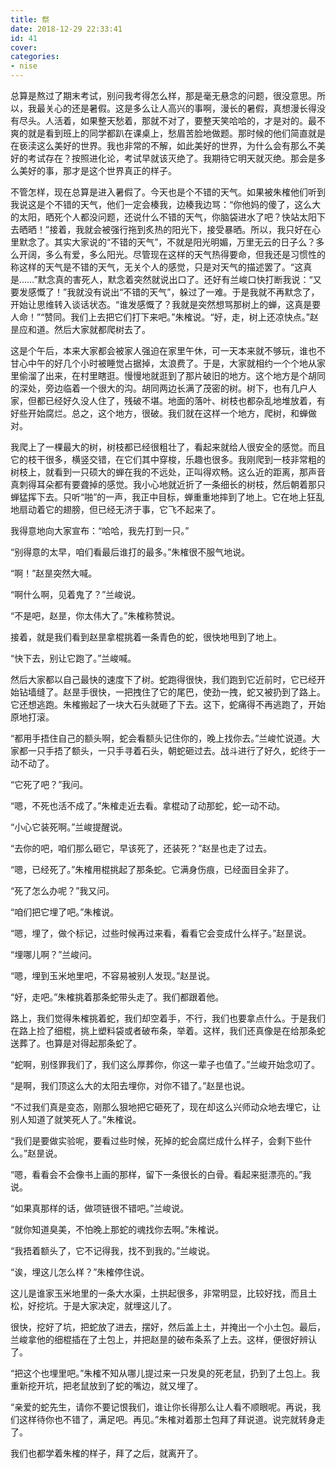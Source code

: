 ```yaml
---
title: 祭
date: 2018-12-29 22:33:41
id: 41
cover: 
categories:
- nise
---
```


 总算是熬过了期末考试，别问我考得怎么样，那是毫无悬念的问题，很没意思。所以，我最关心的还是暑假。这是多么让人高兴的事啊，漫长的暑假，真想漫长得没有尽头。人活着，如果整天愁着，那就不对了，要整天笑哈哈的，才是对的。最不爽的就是看到班上的同学都趴在课桌上，愁眉苦脸地做题。那时候的他们简直就是在亵渎这么美好的世界。我也非常的不解，如此美好的世界，为什么会有那么不美好的考试存在？按照进化论，考试早就该灭绝了。我期待它明天就灭绝。那会是多么美好的事，那才是这个世界真正的样子。

 不管怎样，现在总算是进入暑假了。今天也是个不错的天气。如果被朱榷他们听到我说这是个不错的天气，他们一定会楱我，边楱我边骂：“你他妈的傻了，这么大的太阳，晒死个人都没问题，还说什么不错的天气，你脑袋进水了吧？快站太阳下去晒晒！”接着，我就会被强行拖到炙热的阳光下，接受暴晒。所以，我只好在心里默念了。其实大家说的“不错的天气”，不就是阳光明媚，万里无云的日子么？多么开阔，多么有爱，多么阳光。尽管现在这样的天气热得要命，但我还是习惯性的称这样的天气是不错的天气，无关个人的感觉，只是对天气的描述罢了。“这真是……”默念真的害死人，默念着突然就说出口了。还好有兰峻口快打断我说：“又要发感慨了！”我就没有说出“不错的天气”，躲过了一难。于是我就不再默念了，开始让思维转入谈话状态。“谁发感慨了？我就是突然想骂那树上的蝉，这真是要人命！”“赞同。我们上去把它们打下来吧。”朱榷说。“好，走，树上还凉快点。”赵昰应和道。然后大家就都爬树去了。

 这是个午后，本来大家都会被家人强迫在家里午休，可一天本来就不够玩，谁也不甘心中午的好几个小时被睡觉占据掉，太浪费了。于是，大家就相约一个个地从家里偷溜了出来，在村里瞎逛。慢慢地就逛到了那片破旧的地方。这个地方是个胡同的深处，旁边临着一个很大的沟。胡同两边长满了茂密的树。树下，也有几户人家，但都已经好久没人住了，残破不堪。地面的落叶、树枝也都杂乱地堆放着，有好些开始腐烂。总之，这个地方，很破。我们就在这样一个地方，爬树，和蝉做对。

 我爬上了一棵最大的树，树枝都已经很粗壮了，看起来就给人很安全的感觉。而且它的枝干很多，横竖交错，在它们其中穿梭，乐趣也很多。我刚爬到一枝非常粗的树枝上，就看到一只硕大的蝉在我的不远处，正叫得欢畅。这么近的距离，那声音真刺得耳朵都有要聋掉的感觉。我小心地就近折了一条细长的树枝，然后朝着那只蝉猛挥下去。只听“啪”的一声，我正中目标，蝉重重地摔到了地上。它在地上狂乱地扇动着它的翅膀，但已经无济于事，它飞不起来了。

 我得意地向大家宣布：“哈哈，我先打到一只。”

 “别得意的太早，咱们看最后谁打的最多。”朱榷很不服气地说。

 “啊！”赵昰突然大喊。

 “啊什么啊，见着鬼了？”兰峻说。

 “不是吧，赵昰，你太伟大了。”朱榷称赞说。

 接着，就是我们看到赵昰拿棍挑着一条青色的蛇，很快地甩到了地上。

 “快下去，别让它跑了。”兰峻喊。

 然后大家都以自己最快的速度下了树。蛇跑得很快，我们跑到它近前时，它已经开始钻墙缝了。赵昰手很快，一把拽住了它的尾巴，使劲一拽，蛇又被扔到了路上。它还想逃跑。朱榷搬起了一块大石头就砸了下去。这下，蛇痛得不再逃跑了，开始原地打滚。

 “都用手捂住自己的额头啊，蛇会看额头记住你的，晚上找你去。”兰峻忙说道。大家都一只手捂了额头，一只手寻着石头，朝蛇砸过去。战斗进行了好久，蛇终于一动不动了。

 “它死了吧？”我问。

 “嗯，不死也活不成了。”朱榷走近去看。拿棍动了动那蛇，蛇一动不动。

 “小心它装死啊。”兰峻提醒说。

 “去你的吧，咱们那么砸它，早该死了，还装死？”赵昰也走了过去。

 “嗯，已经死了。”朱榷用棍挑起了那条蛇。它满身伤痕，已经面目全非了。

 “死了怎么办呢？”我又问。

 “咱们把它埋了吧。”朱榷说。

 “嗯，埋了，做个标记，过些时候再过来看，看看它会变成什么样子。”赵昰说。

 “埋哪儿啊？”兰峻问。

 “嗯，埋到玉米地里吧，不容易被别人发现。”赵昰说。

 “好，走吧。”朱榷挑着那条蛇带头走了。我们都跟着他。

 路上，我们觉得朱榷挑着蛇，我们却空着手，不行，我们也要拿点什么。于是我们在路上捡了细棍，挑上塑料袋或者破布条，举着。这样，我们还真像是在给那条蛇送葬了。也算是对得起那条蛇了。

 “蛇啊，别怪罪我们了，我们这么厚葬你，你这一辈子也值了。”兰峻开始念叨了。

 “是啊，我们顶这么大的太阳去埋你，对你不错了。”赵昰也说。

 “不过我们真是变态，刚那么狠地把它砸死了，现在却这么兴师动众地去埋它，让别人知道了就笑死人了。”朱榷说。

 “我们是要做实验呢，要看过些时候，死掉的蛇会腐烂成什么样子，会剩下些什么。”赵昰说。

 “嗯，看看会不会像书上画的那样，留下一条很长的白骨。看起来挺漂亮的。”我说。

 “如果真那样的话，做项链很不错吧。”兰峻说。

 “就你知道臭美，不怕晚上那蛇的魂找你去啊。”朱榷说。

 “我捂着额头了，它不记得我，找不到我的。”兰峻说。

 “诶，埋这儿怎么样？”朱榷停住说。

 这儿是谁家玉米地里的一条大水渠，土拱起很多，非常明显，比较好找，而且土松，好挖坑。于是大家决定，就埋这儿了。

 很快，挖好了坑，把蛇放了进去，摆好，然后盖上土，并掩出一个小土包。最后，兰峻拿他的细棍插在了土包上，并把赵昰的破布条系了上去。这样，便很好辨认了。

 “把这个也埋里吧。”朱榷不知从哪儿提过来一只发臭的死老鼠，扔到了土包上。我重新挖开坑，把老鼠放到了蛇的嘴边，就又埋了。

 “亲爱的蛇先生，请你不要记恨我们，谁让你长得那么让人看不顺眼呢。再说，我们这样待你也不错了，满足吧。再见。”朱榷对着那土包拜了拜说道。说完就转身走了。

 我们也都学着朱榷的样子，拜了之后，就离开了。
